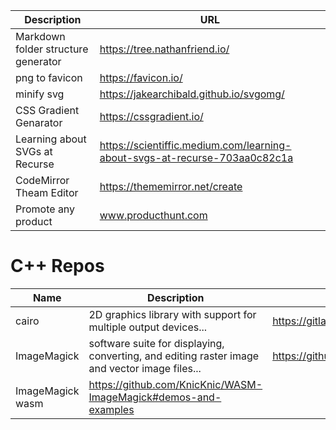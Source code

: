 |Description|URL|
|-|-|
|Markdown folder structure generator|https://tree.nathanfriend.io/|
|png to favicon|https://favicon.io/|
|minify svg|https://jakearchibald.github.io/svgomg/|
|CSS Gradient Genarator|https://cssgradient.io/|
|Learning about SVGs at Recurse|https://scientiffic.medium.com/learning-about-svgs-at-recurse-703aa0c82c1a|
|CodeMirror Theam Editor|https://thememirror.net/create|
|Promote any product|www.producthunt.com|

# C++ Repos

|Name|Description|Link|
|-|-|-|
|cairo|2D graphics library with support for multiple output devices...|https://gitlab.freedesktop.org/cairo/cairo|
|ImageMagick|software suite for displaying, converting, and editing raster image and vector image files...|https://github.com/ImageMagick/ImageMagick|
|ImageMagick wasm|https://github.com/KnicKnic/WASM-ImageMagick#demos-and-examples|
